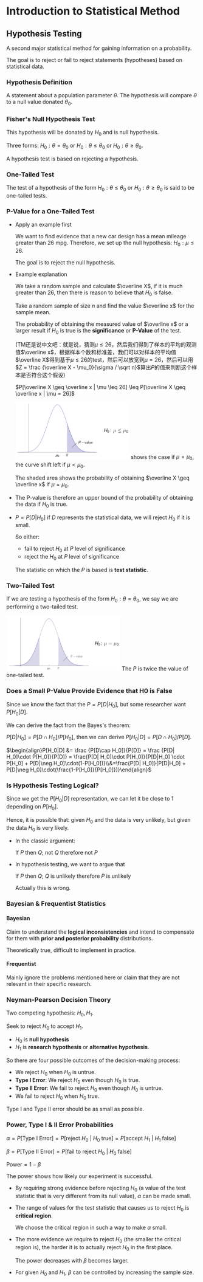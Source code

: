 # Introduction to Statistical Method

## Hypothesis Testing

A second major statistical method for gaining information on a probability.

The goal is to reject or fail to reject statements (hypotheses) based on statistical data.

### Hypothesis Definition

A statement about a population parameter $\theta$. The hypothesis will compare $\theta$ to a null value donated $\theta_0$.

### Fisher's Null Hypothesis Test

This hypothesis will be donated by $H_0$ and is null hypothesis.

Three forms: $H_0: \theta = \theta_0$ or $H_0: \theta\leq \theta_0$ or $H_0: \theta \geq \theta_0$.

A hypothesis test is based on rejecting a hypothesis.

### One-Tailed Test

The test of a hypothesis of the form $H_0:\theta \leq \theta_0$ or $H_0: \theta \geq \theta_0$ is said to be one-tailed tests.

### P-Value for a One-Tailed Test

-   Apply an example first

    We want to find evidence that a new car design has a mean mileage greater than 26 mpg. Therefore, we set up the null hypothesis: $H_0: \mu \leq 26$.

    The goal is to reject the null hypothesis.

-   Example explanation

    We take a random sample and calculate $\overline X$, if it is much greater than 26, then there is reason to believe that $H_0$ is false.

    Take a random sample of size $n$ and find the value $\overline x$ for the sample mean.

    The probability of obtaining the measured value of $\overline x$ or a larger result if $H_0$ is true is the **significance** or **P-Value** of the test.

    (TM还是说中文吧：就是说，猜测$\mu \leq 26$，然后我们得到了样本的平均的观测值$\overline x$，根据样本个数和标准差，我们可以对样本的平均值$\overline X$得到基于$\mu \leq 26$的test，然后可以放宽到$\mu =26$，然后可以用$Z = \frac {\overline X - \mu_0}{\sigma / \sqrt n}$算出$P$的值来判断这个样本是否符合这个假设)

    $P[\overline X \geq \overline x | \mu \leq 26] \leq P[\overline X \geq \overline x | \mu = 26]$

    <img src="./ve401_note_pic/p351.png" alt="Drawing" style="width: 300px;"/> shows the case if $\mu = \mu_0$, the curve shift left if $\mu < \mu_0$.

    The shaded area shows the probability of obtaining $\overline X \geq \overline x$ if $\mu = \mu_0$.

-   The P-value is therefore an upper bound of the probability of obtaining the data if $H_0$ is true.

-   $P = P[D | H_0]$ if $D$ represents the statistical data, we will reject $H_0$ if it is small.

    So either:

    -   fail to reject $H_0$ at $P$ level of significance
    -   reject the $H_0$ at $P$ level of significance

    The statistic on which the $P$ is based is **test statistic**.

### Two-Tailed Test

If we are testing a hypothesis of the form $H_0: \theta = \theta_0$, we say we are performing a two-tailed test.

<img src="./ve401_note_pic/p355.png" alt="Drawing" style="width: 300px;"/> The $P$ is twice the value of one-tailed test.

<div style="page-break-after: always;"></div>

### Does a Small P-Value Provide Evidence that H0 is False

Since we know the fact that the $P  = P[D|H_0]$, but some researcher want $P[H_0|D]$.

We can derive the fact from the Bayes's theorem:

$P[D| H_0] = P[D \cap H_0] / P[H_0]$, then we can derive $P[H_0 | D] = P[D \cap H_0]/P[D]$.

$\begin{align}P[H_0|D] &= \frac {P[D\cap H_0]}{P[D]} = \frac {P[D| H_0]\cdot P[H_0]}{P[D]} = \frac{P[D| H_0]\cdot P[H_0]}{P[D|H_0] \cdot P[H_0] + P[D|\neg H_0]\cdot(1-P[H_0])}\\&=\frac{P[D| H_0]}{P[D|H_0] + P[D|\neg H_0]\cdot(\frac{1-P[H_0]}{P[H_0]})}\end{align}$

### Is Hypothesis Testing Logical?

Since we get the $P[H_0|D]$ representation, we can let it be close to 1 depending on $P[H_0]$.

Hence, it is possible that: given $H_0$ and the data is very unlikely, but given the data $H_0$ is very likely.

-   In the classic argument:

    If $P$ then $Q$; not $Q$ therefore not $P$

-   In hypothesis testing, we want to argue that

    If $P$ then $Q$; $Q$ is unlikely therefore $P$ is unlikely

    Actually this is wrong.

### Bayesian & Frequentist Statistics

#### Bayesian

Claim to understand the **logical inconsistencies** and intend to compensate for them with **prior and posterior probability** distributions.

Theoretically true, difficult to implement in practice.

#### Frequentist

Mainly ignore the problems mentioned here or claim that they are not relevant in their specific research.

<div style="page-break-after: always;"></div>

### Neyman-Pearson Decision Theory

Two competing hypothesis: $H_0,H_1$.

Seek to reject $H_0$ to accept $H_1$.

-   $H_0$ is **null hypothesis**
-   $H_1$ is **research hypothesis** or **alternative hypothesis**.

So there are four possible outcomes of the decision-making process:

-   We reject $H_0$ when $H_0$ is untrue.
-   **Type I Error**: We reject $H_0$ even though $H_0$ is true.
-   **Type II Error**: We fail to reject $H_0$ even though $H_0$ is untrue.
-   We fail to reject $H_0$ when $H_0$ true.

Type I and Type II error should be as small as possible.

### Power, Type I & II Error Probabilities

$\alpha = P[\text{Type I Error}] = P[\text{reject $H_0$ | $H_0$ true}] = P[\text{accept $H_1$ | $H_1$ false}]$

$\beta = P[\text{Type II Error}] = P[\text{fail to reject $H_0$ | $H_0$ false}]$

$\text{Power} = 1-\beta$

The power shows how likely our experiment is successful.

-   By requiring strong evidence before rejecting $H_0$ (a value of the test statistic that is very different from its null value), $\alpha$ can be made small.

-   The range of values for the test statistic that causes us to reject $H_0$ is **critical region**.

    We choose the critical region in such a way to make $\alpha$ small.

-   The more evidence we require to reject $H_0$ (the smaller the critical region is), the harder it is to actually reject $H_0$ in the first place.

    The power decreases with $\beta$ becomes larger.

-   For given $H_0$ and $H_1$, $\beta$ can be controlled by increasing the sample size.

